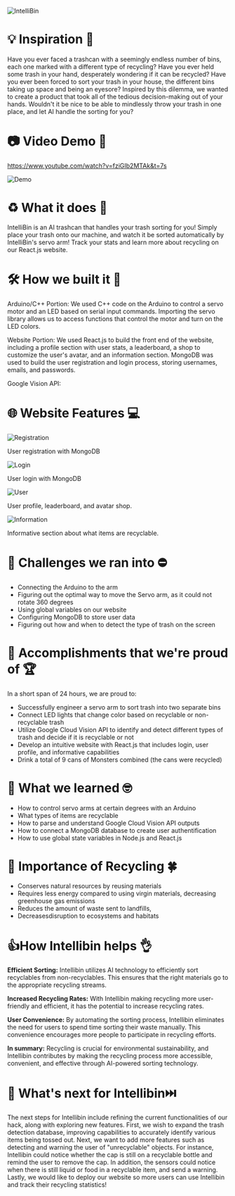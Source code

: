 
![IntelliBin](https://github.com/asyf16/IntelliBin/assets/144833617/e4462c99-c087-4af3-85c7-6b278d50a97d)
# 💡 Inspiration 💯

Have you ever faced a trashcan with a seemingly endless number of bins, each one marked with a different type of recycling? Have you ever held some trash in your hand, desperately wondering if it can be recycled? Have you ever been forced to sort your trash in your house, the different bins taking up space and being an eyesore? Inspired by this dilemma, we wanted to create a product that took all of the tedious decision-making out of your hands. Wouldn't it be nice to be able to mindlessly throw your trash in one place, and let AI handle the sorting for you? 

# 📷 Video Demo 🎥
https://www.youtube.com/watch?v=fziGIb2MTAk&t=7s

![Demo](https://github.com/asyf16/IntelliBin/assets/144833617/ff9ceff2-b96d-4d62-b697-ba84d9ada3f7)

# ♻️ What it does 🌱

IntelliBin is an AI trashcan that handles your trash sorting for you! Simply place your trash onto our machine, and watch it be sorted automatically by IntelliBin's servo arm! Track your stats and learn more about recycling on our React.js website. 

# 🛠️ How we built it 💬
Arduino/C++ Portion: We used C++ code on the Arduino to control a servo motor and an LED based on serial input commands. Importing the servo library allows us to access functions that control the motor and turn on the LED colors. 

Website Portion: We used React.js to build the front end of the website, including a profile section with user stats, a leaderboard, a shop to customize the user's avatar, and an information section. MongoDB was used to build the user registration and login process, storing usernames, emails, and passwords. 

Google Vision API: 

# 🌐 Website Features 💻
![Registration](https://github.com/asyf16/IntelliBin/assets/144833617/1bf42431-06a6-43a4-9668-d115c0ea5636)

User registration with MongoDB

![Login](https://github.com/asyf16/IntelliBin/assets/144833617/532673c8-0506-406e-86aa-1c27ae63c753)

User login with MongoDB

![User](https://github.com/asyf16/IntelliBin/assets/144833617/3aec997f-8f89-40c9-82c6-5d282057315f)

User profile, leaderboard, and avatar shop.

![Information](https://github.com/asyf16/IntelliBin/assets/144833617/afd22bbe-cffe-4412-95e4-19313ce49a97)

Informative section about what items are recyclable. 

# 🚧 Challenges we ran into ⛔
- Connecting the Arduino to the arm
- Figuring out the optimal way to move the Servo arm, as it could not rotate 360 degrees
- Using global variables on our website
- Configuring MongoDB to store user data
- Figuring out how and when to detect the type of trash on the screen

# 🎉 Accomplishments that we're proud of 🏆
In a short span of 24 hours, we are proud to:
- Successfully engineer a servo arm to sort trash into two separate bins
- Connect LED lights that change color based on recyclable or non-recyclable trash
- Utilize Google Cloud Vision API to identify and detect different types of trash and decide if it is recyclable or not
- Develop an intuitive website with React.js that includes login, user profile, and informative capabilities
- Drink a total of 9 cans of Monsters combined (the cans were recycled)

# 🧠 What we learned 🤓
- How to control servo arms at certain degrees with an Arduino
- What types of items are recyclable
- How to parse and understand Google Cloud Vision API outputs
- How to connect a MongoDB database to create user authentification
- How to use global state variables in Node.js and React.js


# 🌳 Importance of Recycling 🍀
- Conserves natural resources by reusing materials
- Requires less energy compared to using virgin materials, decreasing greenhouse gas emissions
- Reduces the amount of waste sent to landfills,
- Decreasesdisruption to ecosystems and habitats

# 👍How Intellibin helps 👌
**Efficient Sorting:** Intellibin utilizes AI technology to efficiently sort recyclables from non-recyclables. This ensures that the right materials go to the appropriate recycling streams.

**Increased Recycling Rates:** With Intellibin making recycling more user-friendly and efficient, it has the potential to increase recycling rates. 

**User Convenience:** By automating the sorting process, Intellibin eliminates the need for users to spend time sorting their waste manually. This convenience encourages more people to participate in recycling efforts. 

**In summary:** Recycling is crucial for environmental sustainability, and Intellibin contributes by making the recycling process more accessible, convenient, and effective through AI-powered sorting technology.


# 🔮 What's next for Intellibin⏭️
The next steps for Intellibin include refining the current functionalities of our hack, along with exploring new features. First, we wish to expand the trash detection database, improving capabilities to accurately identify various items being tossed out. Next, we want to add more features such as detecting and warning the user of "unrecyclable" objects. For instance, Intellibin could notice whether the cap is still on a recyclable bottle and remind the user to remove the cap. In addition, the sensors could notice when there is still liquid or food in a recyclable item, and send a warning. Lastly, we would like to deploy our website so more users can use Intellibin and track their recycling statistics!
